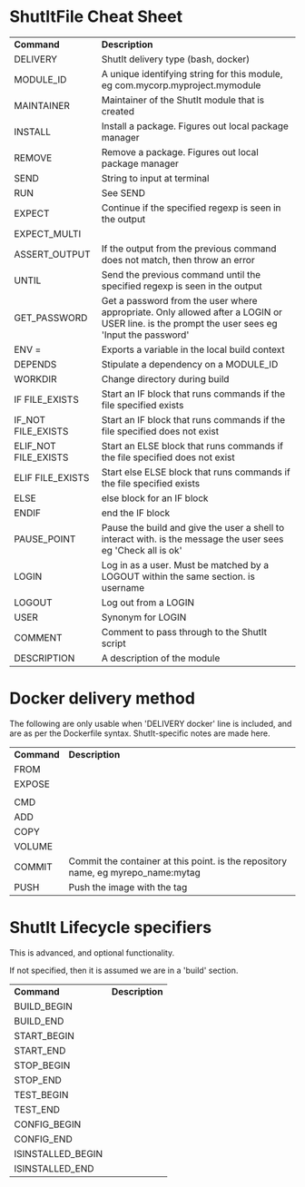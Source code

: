 # ShutItFile Cheat Sheet

<table>
<tr><td><b>Command</b></td><td><b>Description</b></td></tr>
<tr><td> DELIVERY <arg>             </td><td> ShutIt delivery type (bash, docker) </td></tr>
<tr><td> MODULE_ID <arg>            </td><td> A unique identifying string for this module, eg com.mycorp.myproject.mymodule </td></tr>
<tr><td> MAINTAINER <arg>           </td><td> Maintainer of the ShutIt module that is created </td></tr>
<tr><td> INSTALL <arg>              </td><td> Install a package. Figures out local package manager </td></tr>
<tr><td> REMOVE <arg>               </td><td> Remove a package. Figures out local package manager </td></tr>
<tr><td> SEND <arg>                 </td><td> String to input at terminal </td></tr>
<tr><td> RUN <arg>                  </td><td> See SEND </td></tr>
<tr><td> EXPECT <arg>               </td><td> Continue if the specified regexp is seen in the output </td></tr>
<tr><td> EXPECT_MULTI <arg>         </td><td> </td></tr>
<tr><td> ASSERT_OUTPUT <arg>        </td><td> If the output from the previous command does not match, then throw an error </td></tr>
<tr><td> UNTIL <arg>                </td><td> Send the previous command until the specified regexp is seen in the output </td></tr>
<tr><td> GET_PASSWORD <arg>         </td><td> Get a password from the user where appropriate.  Only allowed after a LOGIN or USER line. <arg> is the prompt the user sees eg 'Input the password' </td></tr>
<tr><td> ENV <name>=<value>         </td><td> Exports a variable in the local build context </td></tr>
<tr><td> DEPENDS <arg>              </td><td> Stipulate a dependency on a MODULE_ID </td></tr>
<tr><td> WORKDIR <arg>              </td><td> Change directory during build </td></tr>
<tr><td> IF FILE_EXISTS <arg>       </td><td> Start an IF block that runs commands if the file specified exists </td></tr>
<tr><td> IF_NOT FILE_EXISTS <arg>   </td><td> Start an IF block that runs commands if the file specified does not exist </td></tr>
<tr><td> ELIF_NOT FILE_EXISTS <arg> </td><td> Start an ELSE block that runs commands if the file specified does not exist </td></tr>
<tr><td> ELIF FILE_EXISTS <arg>     </td><td> Start else ELSE block that runs commands if the file specified exists </td></tr>
<tr><td> ELSE                       </td><td> else block for an IF block </td></tr>
<tr><td> ENDIF                      </td><td> end the IF block </td></tr>
<tr><td> PAUSE_POINT <arg>          </td><td> Pause the build and give the user a shell to interact with. <arg> is the message the user sees eg 'Check all is ok' </td></tr>
<tr><td> LOGIN <arg>                </td><td> Log in as a user. Must be matched by a LOGOUT within the same section. <arg> is username </td></tr>
<tr><td> LOGOUT                     </td><td> Log out from a LOGIN </td></tr>
<tr><td> USER <arg>                 </td><td> Synonym for LOGIN </td></tr>
<tr><td> COMMENT <arg>              </td><td> Comment to pass through to the ShutIt script </td></tr>
<tr><td> DESCRIPTION <arg>          </td><td> A description of the module </td></tr>
</table>

# Docker delivery method

The following are only usable when 'DELIVERY docker' line is included,
and are as per the Dockerfile syntax. ShutIt-specific notes are made here.

<table>
<tr><td><b>Command</b></td><td><b>Description</b></td></tr>
<tr><td> FROM </td><td> </td></tr>
<tr><td> EXPOSE </td></tr> </td><td>
<tr><td> CMD </td><td> </td></tr>
<tr><td> ADD </td><td> </td></tr>
<tr><td> COPY </td><td> </td></tr>
<tr><td> VOLUME </td><td> </td></tr>
<tr><td> COMMIT <arg1>              </td><td> Commit the container at this point. <arg1> is the repository name, eg myrepo_name:mytag </td></tr>
<tr><td> PUSH <arg1>                </td><td> Push the image with the tag <arg1> </td></tr>
</table>

# ShutIt Lifecycle specifiers

This is advanced, and optional functionality.

If not specified, then it is assumed we are in a 'build' section.

<table>
<tr><td><b>Command</b></td><td><b>Description</b></td></tr>
<tr><td> BUILD_BEGIN </td><td> </td></tr>
<tr><td> BUILD_END </td><td> </td></tr>
<tr><td> START_BEGIN </td><td> </td></tr>
<tr><td> START_END </td><td> </td></tr>
<tr><td> STOP_BEGIN </td><td> </td></tr>
<tr><td> STOP_END </td><td> </td></tr>
<tr><td> TEST_BEGIN </td><td> </td></tr>
<tr><td> TEST_END </td><td> </td></tr>
<tr><td> CONFIG_BEGIN </td><td> </td></tr>
<tr><td> CONFIG_END </td><td> </td></tr>
<tr><td> ISINSTALLED_BEGIN </td><td> </td></tr>
<tr><td> ISINSTALLED_END </td><td> </td></tr>
</table>
